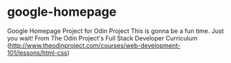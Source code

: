 # google-homepage
Google Homepage Project for Odin Project
This is gonna be a fun time. Just you wait!
From The Odin Project's Full Stack Developer Curriculum (http://www.theodinproject.com/courses/web-development-101/lessons/html-css)
